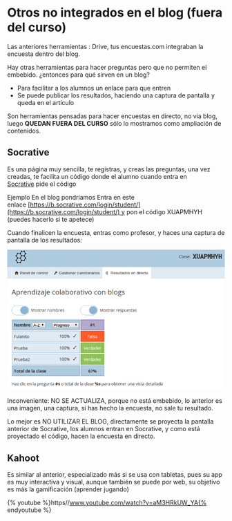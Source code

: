 
# Otros no integrados en el blog (fuera del curso)

Las anteriores herramientas : Drive, tus encuestas.com integraban la encuesta dentro del blog.

Hay otras herramientas para hacer preguntas pero que no permiten el embebido. ¿entonces para qué sirven en un blog?

- Para facilitar a los alumnos un enlace para que entren
- Se puede publicar los resultados, haciendo una captura de pantalla y queda en el artículo

Son herramientas pensadas para hacer encuestas en directo, no via blog, luego **QUEDAN FUERA DEL CURSO** sólo lo mostramos como ampliación de contenidos.

## Socrative

Es una página muy sencilla, te registras, y creas las preguntas, una vez creadas, te facilita un código donde el alumno cuando entra en [Socrative](http://www.socrative.com/) pide el código

Ejemplo En el blog pondríamos Entra en este enlace [https://b.socrative.com/login/student/](https://b.socrative.com/login/student/) y pon el código XUAPMHYH (puedes hacerlo si te apetece)

Cuando finalicen la encuesta, entras como profesor, y haces una captura de pantalla de los resultados:

![](img/Screenshot_(18).png)



Inconveniente: NO SE ACTUALIZA, porque no está embebido, lo anterior es una imagen, una captura, si has hecho la encuesta, no sale tu resultado.

Lo mejor es NO UTILIZAR EL BLOG, directamente se proyecta la pantalla anterior de Socrative, los alumnos entran en Socrative, y como está proyectado el código, hacen la encuesta en directo.

## Kahoot

Es similar al anterior, especializado más si se usa con tabletas, pues su app es muy interactiva y visual, aunque también se puede por web, su objetivo es más la gamificación (aprender jugando)

{% youtube %}https//www.youtube.com/watch?v=aM3HRkUW_YA{% endyoutube %}
